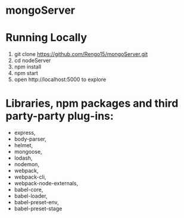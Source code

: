 # mongoServer

# Running Locally
1. git clone https://github.com/Rengo15/mongoServer.git
2. cd nodeServer
3. npm install
4. npm start
5. open  http://localhost:5000 to explore

# Libraries, npm packages and third party-party plug-ins:

- express,
- body-parser,
- helmet,
- mongoose,
- lodash,
- nodemon,
- webpack,
- webpack-cli,
- webpack-node-externals,
- babel-core,
- babel-loader,
- babel-preset-env,
- babel-preset-stage
